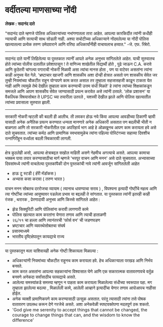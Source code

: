 # वर्दीतल्या माणसाच्या नोंदी

**लेखक : सदानंद दाते**  

"सदानंद दाते म्हणजे पोलिस अधिकाऱ्यांच्या नभांगणातला तारा आहेत. आपल्या कारकिर्दीत त्यांनी कधीही न्यायाची आणि सत्याची साथ सोडली नाही. अश्या सचोटीच्या अधिकाऱ्याने नोंदवलेल्या या नोंदी पोलिस खात्यातल्या प्रत्येक तरुण उमेदवाराने आणि वरिष्ठ अधिकार्यांनीही वाचायलाच हव्यात." 
-जे. एफ. रिबेरो.  

---
सदानंद दाते यानीं लिहिलेल्या या पुस्तकात त्यानीं आपले अनेक अनुभव सांगितलेले आहेत. याची सुरुवातच होते त्यांच्या पोलीस दलातील प्रवेशापासून ! ते वाणिज्य शाखेतील विद्यार्थी होते , पुढे जाऊन C.A. करावे आणि कुठेतरी चांगल्या पगाराची नोकरी मिळावी असा त्यांचा मानस होता , पण या वाटेवर असतांना त्यांना काही अनुभव येत गेले. 
'भ्रष्टाचार खाजगी आणि शासकीय अशा दोन्ही क्षेत्रात असतो पण शासकीय सेवेत जर तुम्ही नियमांच्या चौकटीत राहून योग्यपणे काम करत असाल तर तुम्हाला सहजासहजी काढून टाकता येत नाही आणि त्यामुळे तेथे देखील तुम्हाला काम करण्याची उत्तम संधी मिळते' हे त्यांना त्यांच्या शिक्षकांकडून समजले आणि आपण शासकीय सेवेत जाण्यासाठी प्रयत्न करावेत असे त्यांनी ठरवले. 'लोक प्रशासन' या वैकल्पिक विषयासोबत ते UPSC च्या तयारीला उतरले , यशस्वी देखील झाले आणि पोलिस खात्यातील त्यांच्या प्रवासाला सुरुवात झाली.  

---
सरकारी नोकरी म्हटली की बदली ही आलीच. ती लवकर होऊ नये किंवा आपल्या आवडीच्या ठिकाणी व्हावी यासाठी अनेक अनैतिक प्रयत्न करण्यात धन्यता मानणारे अनेक अधिकारी असतात पण बदलीची भीती न बाळगता आणि तो सरकारी नोकरीतील एक अपरिहार्य भाग आहे हे ओळखूनच आपण काम करायला हवे असे दाते सुचवतात. त्यांच्या कर्मठ आणि प्रामाणिक स्वभावामुळेच त्यांना पहिल्या पोस्टिंगच्या सहाव्या दिवशीच रत्नागिरीहून वर्ध्याला बदली स्विकारावी लागली.  

---
क्षेत्र कुठलेही असो, आपल्या क्षेत्राबद्दल सखोल माहिती असणे नेहमीच अगत्याचे असते. आपल्या कामाचा भक्कम पाया तयार करण्यासाठीचा मार्ग म्हणजे 'भरपूर वाचन आणि मनन' असे दाते सुचवतात. अभ्यासाच्या दिवसांमध्ये त्यांनी वाचलेल्या पुस्तकांपैकी दोन पुस्तकांची नावे त्यांनी आवर्जून सांगितलेली आहेत
* हाऊ टू स्टडी ( हॅरी मॅडॉकस )
* अभ्यास कसा करावा ( तरुण भारत )  

वाचन मनन सोबतच दररोजचा व्यायाम ( त्यानाच धावण्याचा सराव ) , विपश्यना इत्यादी गोष्टींचे महत्व आणि त्या गोष्टींचा त्यांच्या आयुष्यावर पडलेला प्रभाव या बद्दलही ते सांगतात. या पुस्तकात त्यांनी इतरही काही रंजक , थरारक , प्रेरणादायी अनुभव आणि किस्से सांगितले आहेत :
* झेड सिक्युरिटी आणि पोलिसांना करावी लागणारी कामे
* पोलिस खात्यात काम करतांना येणारा तणाव आणि त्याची हाताळणी
* २६/११ चा हल्ला आणि त्यानंतरची 'फोर्स वन' ची जडणघडण
* भ्रष्टाचार आणि व्यवस्थेसोबतचा संघर्ष
* प्रसारमाध्यमे
* भारतीय दृष्टिक्षेपातून कायद्याचे राज्य

---
या पुस्तकातून मला याशिवायही अनेक गोष्टी शिकायला मिळाल्या :
* अधिकाऱ्यांनी नियमांच्या चौकटीत राहूनच काम करायला हवे. हेच अधिकाऱ्याला परखड आणि निर्भय बनवते.
* काम करत असतांना आपल्या सहकाऱ्यांना विश्वासात घेणे आणि एक सकारात्मक वातावरणावचे वर्तुळ बनवणे अनेकदा सर्वांसाठीच फायद्याचे असते.
* आलेल्या समस्यांकडे समस्या म्हणून न पाहता काम करायला मिळालेल्या संधीच्या स्वरूपात पहा. मग तुम्हाला झालेल्या बदल्या , मिळालेली कामे, आलेली आव्हाने इत्यादींचा येणार तणाव आपोआपच नाहीसा होईल.
* अनेक व्यक्ती प्रामाणिकपणे काम करण्यासाठी उत्सुक असतात. परंतु त्यासाठी त्यांना तसे पोषक वातावरण उपलब्ध करून देणे गरजेचे असते. अशा अनेकवेळी स्पष्टवक्तेपणा मदतपूर्ण ठरू शकतो.
* 'God give me serenity to accept things that cannot be changed, the courage to change things that can, and the wisdom to know the difference'
